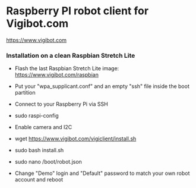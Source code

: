 # Raspberry PI robot client for Vigibot.com

https://www.vigibot.com

### Installation on a clean Raspbian Stretch Lite

- Flash the last Raspbian Stretch Lite image: https://www.vigibot.com/raspbian

- Put your "wpa_supplicant.conf" and an empty "ssh" file inside the boot partition

- Connect to your Raspberry Pi via SSH

- sudo raspi-config

- Enable camera and I2C

- wget https://www.vigibot.com/vigiclient/install.sh

- sudo bash install.sh

- sudo nano /boot/robot.json

- Change "Demo" login and "Default" password to match your own robot account and reboot
